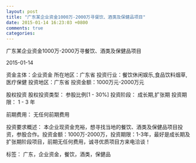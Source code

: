 ```yaml
---
layout: post
title: "广东某企业资金1000万-2000万寻餐饮、酒类及保健品项目"
date: 2015-01-14 16:23:03 +0800
comments: true
categories: 
---
```

广东某企业资金1000万-2000万寻餐饮、酒类及保健品项目



2015-01-14

资金主体：企业资金
所在地区：广东省
投资行业：餐饮休闲娱乐,食品饮料烟草,医疗保健
投资地区：广东省
投资金额：1000万元-2000万元

股权投资
股权投资类型：
                            参股比例[1 - 30%] 
                                                                                投资阶段：
                            成长期,扩张期 
                                                                                                                                        投资期限：
                            1 - 3 年

前期费用：
无任何前期费用

投资要求概述：
本企业现资金充裕，想寻找当地的餐饮、酒类及保健品项目投资，参股合作。投资金额：1000万-2000万，投资期限：1-3年，最好是成长期及扩张期阶段项目，前期无任何费用，诚寻优质项目方来电洽谈！

标签：
广东，企业资金，餐饮，酒类，保健品

